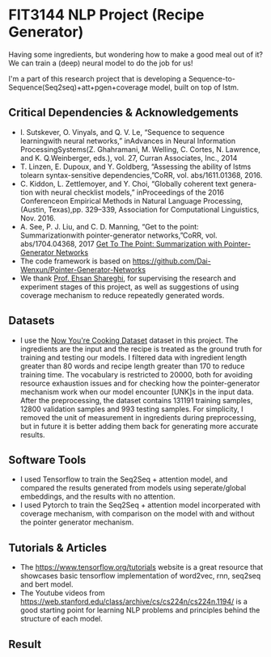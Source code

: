 # FIT3144 NLP Project (Recipe Generator)
Having some ingredients, but wondering how to make a good meal out of it? We can train a (deep) neural model to do the job for us!

I'm a part of this research project that is developing a Sequence-to-Sequence(Seq2seq)+att+pgen+coverage model, built on top of lstm. 

## Critical Dependencies & Acknowledgements
*  I. Sutskever, O. Vinyals, and Q. V. Le, “Sequence to sequence learningwith  neural  networks,”  inAdvances in Neural Information ProcessingSystems(Z. Ghahramani, M. Welling, C. Cortes, N. Lawrence, and K. Q.Weinberger, eds.), vol. 27, Curran Associates, Inc., 2014
*  T. Linzen, E. Dupoux, and Y. Goldberg, “Assessing the ability of lstms tolearn syntax-sensitive dependencies,”CoRR, vol. abs/1611.01368, 2016.
*  C. Kiddon, L. Zettlemoyer, and Y. Choi, “Globally coherent text genera-tion with neural checklist models,” inProceedings of the 2016 Conferenceon Empirical Methods in Natural Language Processing, (Austin, Texas),pp. 329–339, Association for Computational Linguistics, Nov. 2016.
*  A. See, P. J. Liu, and C. D. Manning, “Get to the point:  Summarizationwith pointer-generator networks,”CoRR, vol. abs/1704.04368, 2017 [Get To The Point: Summarization with Pointer-Generator Networks](https://arxiv.org/abs/1704.04368)
* The code framework is based on <https://github.com/Dai-Wenxun/Pointer-Generator-Networks>  
* We thank [Prof. Ehsan Shareghi](https://eehsan.github.io/), for supervising the research and experiment stages of this project, as well as suggestions of using coverage mechanism to reduce repeatedly generated words.    

## Datasets
* I use the [Now You're Cooking Dataset](https://drive.google.com/file/d/1qyiBz1kMqkcvIgVlm1go6x3WgzlWhe0F/view) dataset in this project. The ingredients are the input and the recipe is treated as the ground truth for training and testing our models. I filtered data with ingredient length greater than 80 words and recipe length greater than 170 to reduce training time. The vocabulary is restricted to 20000, both for avoiding resource exhaustion issues and for checking how the pointer-generator mechanism work when our model encounter [UNK]s in the input data. After the preprocessing, the dataset contains 131191 training samples, 12800 validation samples and 993 testing samples. For simplicity, I removed the unit of measurement in ingredients during preprocessing, but in future it is better adding them back for generating more accurate results.

## Software Tools
* I used Tensorflow to train the Seq2Seq + attention model, and compared the results generated from models using seperate/global embeddings, and the results with no attention.
* I used Pytorch to train the Seq2Seq + attention model incorperated with coverage mechanism, with comparison on the model with and without the pointer generator mechanism. 

## Tutorials & Articles
* The <https://www.tensorflow.org/tutorials> website is a great resource that showcases basic tensorflow implementation of word2vec, rnn, seq2seq and bert model.
* The Youtube videos from <https://web.stanford.edu/class/archive/cs/cs224n/cs224n.1194/> is a good starting point for learning NLP problems and principles behind the structure of each model.

## Result

